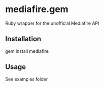# mediafire.gem
Ruby wrapper for the unofficial Mediafire API

## Installation
  gem install mediafire

## Usage
See examples folder
